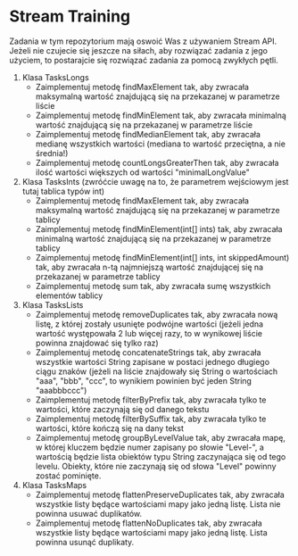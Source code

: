 # Stream Training

Zadania w tym repozytorium mają oswoić Was z używaniem Stream API. Jeżeli nie czujecie się jeszcze na siłach, aby rozwiązać zadania z jego użyciem, to postarajcie się rozwiązać zadania za pomocą zwykłych pętli.

1. Klasa TasksLongs
    * Zaimplementuj metodę findMaxElement tak, aby zwracała maksymalną wartość znajdującą się na przekazanej w parametrze liście
    * Zaimplementuj metodę findMinElement tak, aby zwracała minimalną wartość znajdującą się na przekazanej w parametrze liście
    * Zaimplementuj metodę findMedianElement tak, aby zwracała medianę wszystkich wartości (mediana to wartość przeciętna, a nie średnia!)
    * Zaimplementuj metodę countLongsGreaterThen tak, aby zwracała ilość wartości większych od wartości "minimalLongValue"
2. Klasa TasksInts (zwróćcie uwagę na to, że parametrem wejściowym jest tutaj tablica typów int)
    * Zaimplementuj metodę findMaxElement tak, aby zwracała maksymalną wartość znajdującą się na przekazanej w parametrze tablicy
    * Zaimplementuj metodę findMinElement(int[] ints) tak, aby zwracała minimalną wartość znajdującą się na przekazanej w parametrze tablicy
    * Zaimplementuj metodę findMinElement(int[] ints, int skippedAmount) tak, aby zwracała n-tą najmniejszą wartość znajdującej się na przekazanej w parametrze tablicy
    * Zaimplementuj metodę sum tak, aby zwracała sumę wszystkich elementów tablicy
3. Klasa TasksLists
    * Zaimplementuj metodę removeDuplicates tak, aby zwracała nową listę, z której zostały usunięte podwójne wartości (jeżeli jedna wartość występowała 2 lub więcej razy, to w wynikowej liście powinna znajdować się tylko raz)
    * Zaimplementuj metodę concatenateStrings tak, aby zwracała wszystkie wartości String zapisane w postaci jednego długiego ciągu znaków (jeżeli na liście znajdowały się String o wartościach "aaa", "bbb", "ccc", to wynikiem powinien być jeden String "aaabbbccc")
    * Zaimplementuj metodę filterByPrefix tak, aby zwracała tylko te wartości, które zaczynają się od danego tekstu
    * Zaimplementuj metodę filterBySuffix tak, aby zwracała tylko te wartości, które kończą się na dany tekst
    * Zaimplementuj metodę groupByLevelValue tak, aby zwracała mapę, w której kluczem będzie numer zapisany po słowie "Level-", a wartością będzie lista obiektów typu String zaczynająca się od tego levelu. Obiekty, które nie zaczynają się od słowa "Level" powinny zostać pominięte.
4. Klasa TasksMaps
    * Zaimplementuj metodę flattenPreserveDuplicates tak, aby zwracała wszystkie listy będące wartościami mapy jako jedną listę. Lista nie powinna usuwać duplikatów.
    * Zaimplementuj metodę flattenNoDuplicates tak, aby zwracała wszystkie listy będące wartościami mapy jako jedną listę. Lista powinna usunąć duplikaty.
